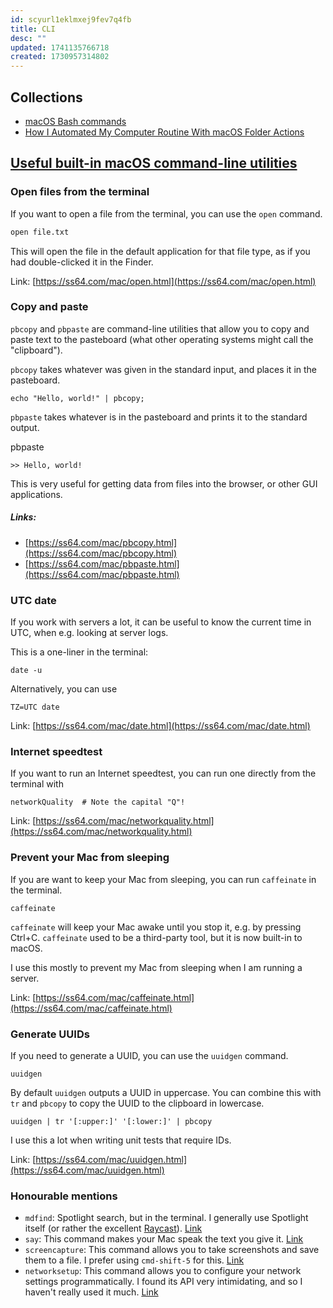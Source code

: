 ```yaml
---
id: scyurl1eklmxej9fev7q4fb
title: CLI
desc: ""
updated: 1741135766718
created: 1730957314802
---
```


## Collections

- [macOS Bash commands](https://ss64.com/mac/)
- [How I Automated My Computer Routine With macOS Folder Actions](https://interfacecraft.online/posts/blog/2025/how-i-automated-my-computer-life-with-macos-folder-actions/)

## [Useful built-in macOS command-line utilities](https://weiyen.net/articles/useful-macos-cmd-line-utilities)

### Open files from the terminal

If you want to open a file from the terminal, you can use the `open` command.

```sh
open file.txt
```

This will open the file in the default application for that file type, as if you had double-clicked it in the Finder.

Link: [https://ss64.com/mac/open.html](https://ss64.com/mac/open.html)

### Copy and paste

`pbcopy` and `pbpaste` are command-line utilities that allow you to copy and paste text to the pasteboard (what other operating systems might call the "clipboard").

`pbcopy` takes whatever was given in the standard input, and places it in the pasteboard.

```shell
echo "Hello, world!" | pbcopy;
```

`pbpaste` takes whatever is in the pasteboard and prints it to the standard output.

pbpaste

```shell
>> Hello, world!
```

This is very useful for getting data from files into the browser, or other GUI applications.

##### Links:

- [https://ss64.com/mac/pbcopy.html](https://ss64.com/mac/pbcopy.html)
- [https://ss64.com/mac/pbpaste.html](https://ss64.com/mac/pbpaste.html)

### UTC date

If you work with servers a lot, it can be useful to know the current time in UTC, when e.g. looking at server logs.

This is a one-liner in the terminal:

```shell
date -u
```

Alternatively, you can use

```shell
TZ=UTC date
```

Link: [https://ss64.com/mac/date.html](https://ss64.com/mac/date.html)

### Internet speedtest

If you want to run an Internet speedtest, you can run one directly from the terminal with

```shell
networkQuality  # Note the capital "Q"!
```

Link: [https://ss64.com/mac/networkquality.html](https://ss64.com/mac/networkquality.html)

### Prevent your Mac from sleeping

If you are want to keep your Mac from sleeping, you can run `caffeinate` in the terminal.

```shell
caffeinate
```

`caffeinate` will keep your Mac awake until you stop it, e.g. by pressing Ctrl+C. `caffeinate` used to be a third-party tool, but it is now built-in to macOS.

I use this mostly to prevent my Mac from sleeping when I am running a server.

Link: [https://ss64.com/mac/caffeinate.html](https://ss64.com/mac/caffeinate.html)

### Generate UUIDs

If you need to generate a UUID, you can use the `uuidgen` command.

```shell
uuidgen
```

By default `uuidgen` outputs a UUID in uppercase. You can combine this with `tr` and `pbcopy` to copy the UUID to the clipboard in lowercase.

```shell
uuidgen | tr '[:upper:]' '[:lower:]' | pbcopy
```

I use this a lot when writing unit tests that require IDs.

Link: [https://ss64.com/mac/uuidgen.html](https://ss64.com/mac/uuidgen.html)

### Honourable mentions

- `mdfind`: Spotlight search, but in the terminal. I generally use Spotlight itself (or rather the excellent [Raycast](https://www.raycast.com/)). [Link](https://ss64.com/mac/mdfind.html)
- `say`: This command makes your Mac speak the text you give it. [Link](https://ss64.com/mac/say.html)
- `screencapture`: This command allows you to take screenshots and save them to a file. I prefer using `cmd-shift-5` for this. [Link](https://ss64.com/mac/screencapture.html)
- `networksetup`: This command allows you to configure your network settings programmatically. I found its API very intimidating, and so I haven't really used it much. [Link](https://ss64.com/mac/networksetup.html)
